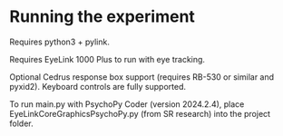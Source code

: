 # Running the experiment

Requires python3 + pylink. 

Requires EyeLink 1000 Plus to run with eye tracking. 

Optional Cedrus response box support (requires RB-530 or similar and pyxid2). Keyboard controls are fully supported.

To run main.py with PsychoPy Coder (version 2024.2.4), place EyeLinkCoreGraphicsPsychoPy.py (from SR research) into the project folder. 



